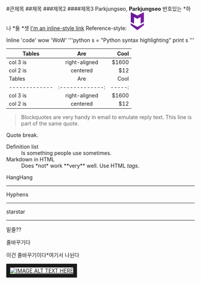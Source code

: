 #큰제목
##제목
###제목2
####제목3
Parkjungseo,  **Parkjungseo**
번호있는
*하나
*둘
*셋
[I'm an inline-style link](https://www.google.com)
Reference-style:
![alt-tetx][logo]

[logo]:https://github.com/adam-p/markdown-here/raw/master/src/common/images/icon48.png "Logo Title Text 2"

Inline 'code' wow 'WoW'
'''python
s = "Python syntax highlighting"
print s
'''


| Tables        | Are           | Cool  |
| ------------- |:-------------:| -----:|
| col 3 is      | right-aligned | $1600 |
| col 2 is      | centered      |   $12 |
| Tables        | Are           | Cool  |
| ------------- |:-------------:| -----:|
| col 3 is      | right-aligned | $1600 |
| col 2 is      | centered      |   $12 |

> Blockquotes are very handy in email to emulate reply text.
> This line is part of the same quote.

Quote break.

<dl>
  <dt>Definition list</dt>
  <dd>Is something people use sometimes.</dd>

  <dt>Markdown in HTML</dt>
  <dd>Does *not* work **very** well. Use HTML <em>tags</em>.</dd>
</dl>

HangHang

---

Hyphens

***

starstar

___

밑줄??

줄바꾸기다

이건 줄바꾸기이다*여기서 나뉜다

<a href="http://www.youtube.com/watch?feature=player_embedded&v=YOUTUBE_VIDEO_ID_HERE
" target="_blank"><img src="http://img.youtube.com/vi/YOUTUBE_VIDEO_ID_HERE/0.jpg" 
alt="IMAGE ALT TEXT HERE" width="240" height="180" border="10" /></a>
